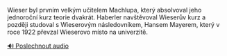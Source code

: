 
Wieser byl prvním velkým učitelem Machlupa, který absolvoval jeho jednoroční kurz teorie dvakrát. Haberler navštěvoval Wieserův kurz a později studoval s Wieserovým následovníkem, Hansem Mayerem, který v roce 1922 převzal Wieserovo místo na univerzitě.

[🔊 Poslechnout audio](/data/7-paragraphs/audio/chapter_176/para_001-Wieser-byl-prvnm-velkm-uitelem-Machlupa-kter.mp3)
